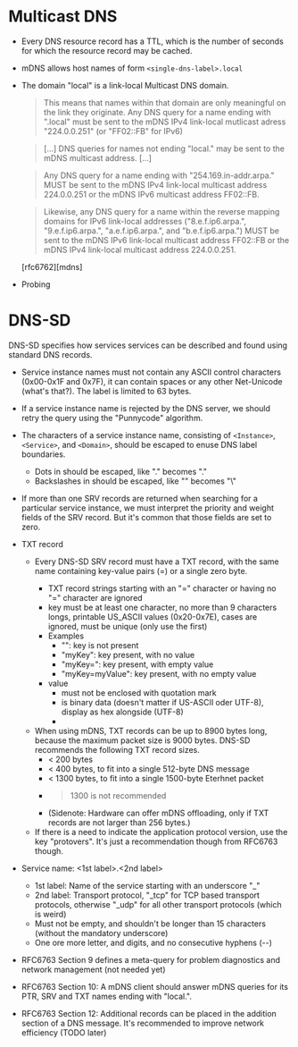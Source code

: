 # Multicast DNS

- Every DNS resource record has a TTL, which is the number of seconds for which the resource record may be cached.
- mDNS allows host names of form `<single-dns-label>.local`
- The domain "local" is a link-local Multicast DNS domain.
	> This means that names within that domain are only meaningful on the link they originate. Any DNS query for a name ending with ".local" must be sent to the mDNS IPv4 link-local mutlicast adress "224.0.0.251" (or "FF02::FB" for IPv6)
	
    > […] DNS queries for names not ending "local." may be sent to the mDNS multicast address. […]
	
    > Any DNS query for a name ending with "254.169.in-addr.arpa." MUST be sent to the mDNS IPv4 link-local multicast address 224.0.0.251 or the mDNS IPv6 multicast address FF02::FB.
	
    > Likewise, any DNS query for a name within the reverse mapping domains for IPv6 link-local addresses ("8.e.f.ip6.arpa.", "9.e.f.ip6.arpa.", "a.e.f.ip6.arpa.", and "b.e.f.ip6.arpa.") MUST be sent to the mDNS IPv6 link-local multicast address FF02::FB or the mDNS IPv4 link-local multicast address 224.0.0.251.
	
    [rfc6762][mdns]
- Probing

# DNS-SD

DNS-SD specifies how services services can be described and found using standard DNS records.

- Service instance names must not contain any ASCII control characters (0x00-0x1F and 0x7F), it can contain spaces or any other Net-Unicode (what's that?). The label is limited to 63 bytes.

- If a service instance name is rejected by the DNS server, we should retry the query using the "Punnycode" algorithm.

- The characters of a service instance name, consisting of `<Instance>`, `<Service>`, and `<Domain>`, should be escaped to enuse DNS label boundaries.
	- Dots in <Instance> should be escaped, like "." becomes "\."
	- Backslashes in <Instance> should be escaped, like "\" becomes "\\"

- If more than one SRV records are returned when searching for a particular service instance, we  must interpret the priority and weight fields of the SRV record. But it's common that those fields are set to zero.

- TXT record
	- Every DNS-SD SRV record must have a TXT record, with the same name containing key-value pairs (<key>=<value>) or a single zero byte.
		- TXT record strings starting with an "=" character or having no "=" character are ignored
		- key must be at least one character, no more than 9 characters longs, printable US_ASCII values (0x20-0x7E), cases are ignored, must be unique (only use the first)
		- Examples
			- "": key is not present
			- "myKey": key present, with no value
			- "myKey=": key present, with empty value
			- "myKey=myValue": key present, with no empty value
		- value
			- must not be enclosed with quotation mark
			- is binary data (doesn't matter if US-ASCII oder UTF-8), display as hex alongside (UTF-8)
			- 
	- When using mDNS, TXT records can be up to 8900 bytes long, because the maximum packet size is 9000 bytes. DNS-SD recommends the following TXT record sizes.
		- < 200 bytes
		- < 400 bytes, to fit into a single 512-byte DNS message
		- < 1300 bytes, to fit into a single 1500-byte Eterhnet packet
		- > 1300 is not recommended
		- (Sidenote: Hardware can offer mDNS offloading, only if TXT records are not larger than 256 bytes.)
	- If there is a need to indicate the application protocol version, use the key "protovers". It's just a recommendation though from RFC6763 though.
- Service name: <1st label>.<2nd label>
	- 1st label: Name of the service starting with an underscore "_<name>"
	- 2nd label: Transport protocol, "_tcp" for TCP based transport protocols, otherwise "_udp" for all other transport protocols (which is weird)
	- Must not be empty, and shouldn't be longer than 15 characters (without the mandatory underscore)
	- One ore more letter, and digits, and no consecutive hyphens (--)
- RFC6763 Section 9 defines a meta-query for problem diagnostics and network management (not needed yet)
- RFC6763 Section 10: A mDNS client should answer mDNS queries for its PTR, SRV and TXT names ending with "local.".
- RFC6763 Section 12: Additional records can be placed in the addition section of a DNS message. It's recommended to improve network efficiency (TODO later)
